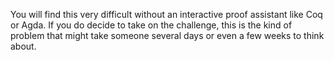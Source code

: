 You will find this very difficult without an interactive proof assistant like Coq or Agda. If you do
decide to take on the challenge, this is the kind of problem that might take someone several days or
even a few weeks to think about.
